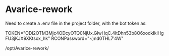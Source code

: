 # Avarice-rework

Need to create a .env file in the project folder, with the bot token as:

TOKEN="ODI2OTM3Mjc4ODcyOTQ0NjUx.GlwHqC.4ltDhn53b8O6xodkIklHgFU3jKJX9XKtsox_hk"
RCONPassword="~)nd0THL7'4W"

/opt/Avarice-rework/
